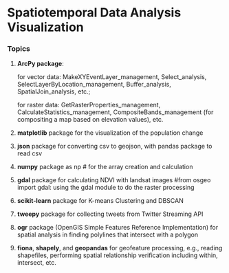 # Spatiotemporal Data Analysis Visualization

### Topics
1. **ArcPy package**:

    for vector data: MakeXYEventLayer_management, Select_analysis, SelectLayerByLocation_management, Buffer_analysis, SpatialJoin_analysis, etc.; 

    for raster data: GetRasterProperties_management, CalculateStatistics_management, CompositeBands_management (for compositing a map based on elevation values), etc.

2. **matplotlib** package for the visualization of the population change 
3. **json** package for converting csv to geojson, with pandas package to read csv 
4. **numpy** package as np # for the array creation and calculation
5. **gdal** package for calculating NDVI with landsat images #from osgeo import gdal: using the gdal module to do the raster processing
6. **scikit-learn** package for K-means Clustering and DBSCAN
7. **tweepy** package for collecting tweets from Twitter Streaming API
8. **ogr** package (OpenGIS Simple Features Reference Implementation) for spatial analysis in finding polylines that intersect with a polygon
9. **fiona**, **shapely**, and **geopandas** for geofeature processing, e.g., reading shapefiles, performing spatial relationship verification including within, intersect, etc.
